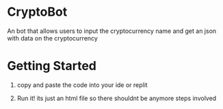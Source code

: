 # CryptoBot
An bot that allows users to input the cryptocurrency name and
get an json with data on the cryptocurrency

# Getting Started
1) copy and paste the code into your ide or replit

2) Run it! its just an html file so there shouldnt be anymore steps involved
